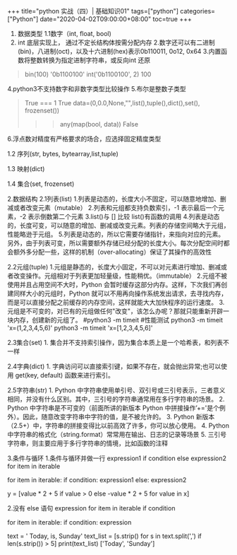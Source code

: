 +++
title="python 实战（四）| 基础知识01"
tags=["python"]
categories=["Python"]
date="2020-04-02T09:00:00+08:00"
toc=true
+++

1. 数据类型
1.1数字（int, float, bool)
1. int 底层实现上， 通过不定长结构体按需分配内存
2.数字还可以有二进制(bin)，八进制(oct)，以及十六进制(hex)表示0b110011, 0o12, 0x64
3.内置函数将整数转换为指定进制字符串，或反向int 还原
> bin(100)
'0b1100100'
> int('0b1100100', 2)
100

4.python3不支持数字和非数字类型比较操作
5.布尔是整数子类型
> True === 1
True
> data=(0,0.0,None,"",list(),tuple(),dict(),set(), frozenset())
>>> any(map(bool, data))
False

6.浮点数对精度有严格要求的场合，应选择固定精度类型

1.2 序列(str, bytes, bytearray,list,tuple)

1.3 映射(dict)

1.4 集合(set, frozenset)

2.数据结构
2.1列表(list)
    1.列表是动态的，长度大小不固定，可以随意地增加、删减或者改变元素（mutable）
    2.列表和元组都支持负数索引，-1 表示最后一个元素，-2 表示倒数第二个元素
    3.list()与 [] 比较 list()有函数的调用
    4.列表是动态的，长度可变，可以随意的增加、删减或改变元素。列表的存储空间略大于元组，性能略逊于元组。
    5.列表是动态的，所以它需要存储指针，来指向对应的元素。另外，由于列表可变，所以需要额外存储已经分配的长度大小。每次分配空间时都会额外多分配一些，这样的机制（over-allocating）保证了其操作的高效性
   
2.2元组(tuple)
    1.元组是静态的，长度大小固定，不可以对元素进行增加、删减或者改变操作。元组相对于列表更加轻量级，性能稍优。（immutable）
    2.元组不被使用并且占用空间不大时，Python 会暂时缓存这部分内存。这样，下次我们再创建同样大小的元组时，Python 就可以不用再向操作系统发出请求，去寻找内存，而是可以直接分配之前缓存的内存空间，这样就能大大加快程序的运行速度。
    3.元组是不可变的，对已有的元组做任何"改变"，该怎么办呢？那就只能重新开辟一块内存，创建新的元组了。
    #python3 -m timeit  #性能测试
    python3 -m timeit 'x=(1,2,3,4,5,6)'
    python3 -m timeit 'x=[1,2,3,4,5,6]'

    
2.3集合(set)
    1. 集合并不支持索引操作，因为集合本质上是一个哈希表，和列表不一样

2.4字典(dict)
    1. 字典访问可以直接索引键，如果不存在，就会抛出异常;也可以使用 get(key, default) 函数来进行索引。

 2.5字符串(str)
    1. Python 中字符串使用单引号、双引号或三引号表示，三者意义相同，并没有什么区别。其中，三引号的字符串通常用在多行字符串的场景。
    2. Python 中字符串是不可变的（前面所讲的新版本 Python 中拼接操作’+='是个例外）。因此，随意改变字符串中字符的值，是不被允许的。
    3. Python 新版本（2.5+）中，字符串的拼接变得比以前高效了许多，你可以放心使用。
    4. Python 中字符串的格式化（string.format）常常用在输出、日志的记录等场景
    5. 三引号字符串，则主要应用于多行字符串的情境，比如函数的注释

3.条件与循环
1.条件与循环并做一行
expression1 if condition else expression2 for item in iterable

for item in iterable:
    if condition:
        expression1
    else:
        expression2
                
y = [value * 2 + 5 if value > 0 else -value * 2 + 5 for value in x]


2.没有 else 语句
expression for item in iterable if condition

for item in iterable:
    if condition:
        expression
              
text = ' Today,  is, Sunday'
text_list = [s.strip() for s in text.split(',') if len(s.strip()) > 5]
print(text_list)
['Today', 'Sunday']

